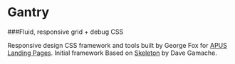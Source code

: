 Gantry
======

###Fluid, responsive grid + debug CSS


Responsive design CSS framework and tools built by George Fox for [APUS Landing Pages](http://www.apu.apus.edu/lp4/degrees/). Initial framework Based on [Skeleton](www.getskeleton.com) by Dave Gamache.

